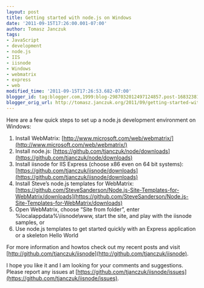 ```yaml
---
layout: post
title: Getting started with node.js on Windows
date: '2011-09-15T17:26:00.001-07:00'
author: Tomasz Janczuk
tags:
- JavaScript
- development
- node.js
- IIS
- iisnode
- Windows
- webmatrix
- express
- web
modified_time: '2011-09-15T17:26:53.682-07:00'
blogger_id: tag:blogger.com,1999:blog-2987032012497124857.post-1683238117549830966
blogger_orig_url: http://tomasz.janczuk.org/2011/09/getting-started-with-nodejs-on-windows.html
---
```





Here are a few quick steps to set up a node.js development environment on Windows:  

1. Install WebMatrix: [http://www.microsoft.com/web/webmatrix/](http://www.microsoft.com/web/webmatrix/)  
2. Install node.js: [https://github.com/tjanczuk/node/downloads](https://github.com/tjanczuk/node/downloads)  
3. Install iisnode for IIS Express (choose x86 even on 64 bit systems): [https://github.com/tjanczuk/iisnode/downloads](https://github.com/tjanczuk/iisnode/downloads)  
4. Install Steve’s node.js templates for WebMatrix: [https://github.com/SteveSanderson/Node.js-Site-Templates-for-WebMatrix/downloads](https://github.com/SteveSanderson/Node.js-Site-Templates-for-WebMatrix/downloads)  
5. Open WebMatrix, choose “Site from folder”, enter %localappdata%\iisnode\www, start the site, and play with the iisnode samples, or  
6. Use node.js templates to get started quickly with an Express application or a skeleton Hello World  
  

For more information and howtos check out my recent posts and visit [http://github.com/tjanczuk/iisnode](http://github.com/tjanczuk/iisnode).   

I hope you like it and I am looking for your comments and suggestions. Please report any issues at [https://github.com/tjanczuk/iisnode/issues](https://github.com/tjanczuk/iisnode/issues).   